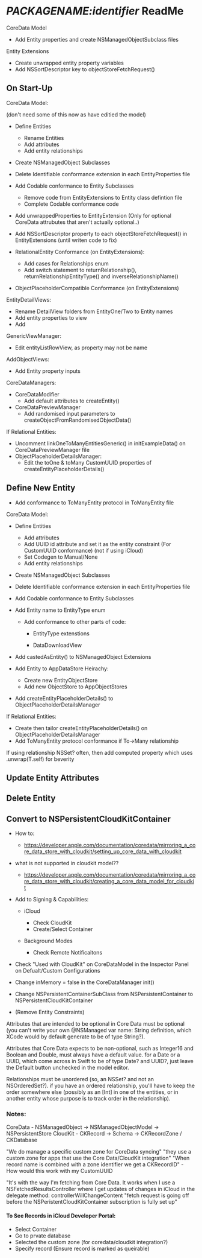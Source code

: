 #  ___PACKAGENAME:identifier___ ReadMe


 








CoreData Model

-   Add Entity properties and create NSManagedObjectSubclass files



Entity Extensions 

-   Create unwrapped entity property variables
-   Add NSSortDescriptor key to objectStoreFetchRequest()







## On Start-Up



CoreData Model:

(don't need some of this now as have editied the model)
- Define Entities
    - Rename Entities
    - Add attributes
    - Add entity relationships
- Create NSManagedObject Subclasses
- Delete Identifiable conformance extension in each EntityProperties file
- Add Codable conformance to Entity Subclasses
    - Remove code from EntityExtensions to Entity class defintion file
    - Complete Codable conformance code
- Add unwrappedProperties to EntityExtension (Only for optional CoreData attrubutes that aren't actually optional..)
- Add NSSortDescriptor property to each objectStoreFetchRequest() in EntityExtensions (until writen code to fix)

- RelationalEntity Conformance (on EntityExtensions):
    - Add cases for Relationships enum
    - Add switch statement to returnRelationship(), returnRelationshipEntityType() and inverseRelationshipName()

- ObjectPlaceholderCompatible Conformance (on EntityExtensions)


EntityDetailViews:
- Rename DetailView folders from EntityOne/Two to Entity names
- Add entity properties to view
- Add 

GenericViewManager:
- Edit entityListRowView, as property may not be name

AddObjectViews:
- Add Entity property inputs 



CoreDataManagers:
- CoreDataModifier
    - Add default attributes to createEntity()
- CoreDataPreviewManager
    - Add randomised input parameters to createObjectFromRandomisedObjectData()

If Relational Entities:
- Uncomment linkOneToManyEntitiesGeneric() in initExampleData() on CoreDataPreviewManager file
- ObjectPlaceholderDetailsManager:
    - Edit the toOne & toMany CustomUUID properties of createEntityPlaceholderDetails()



## Define New Entity

- Add conformance to ToManyEntity protocol in ToManyEntity file 

CoreData Model:
- Define Entities
    - Add attributes
    - Add UUID id attribute and set it as the entity constraint (For CustomUUID conformance) (not if using iCloud)
    - Set Codegen to Manual/None 
    - Add entity relationships
- Create NSManagedObject Subclasses
- Delete Identifiable conformance extension in each EntityProperties file
- Add Codable conformance to Entity Subclasses


- Add Entity name to EntityType enum
    - Add conformance to other parts of code:
        - EntityType extenstions
        
        - DataDownloadView

- Add castedAsEntity() to NSManagedObject Extensions

- Add Entity to AppDataStore Heirachy:
    - Create new EntityObjectStore
    - Add new ObjectStore to AppObjectStores


- Add createEntityPlaceholderDetails() to ObjectPlaceholderDetailsManager


If Relational Entities:
- Create then tailor createEntityPlaceholderDetails() on ObjectPlaceholderDetailsManager
- Add ToManyEntity protocol conformance if To->Many relationship
 

If using relationship NSSet? often, then add computed property which uses .unwrap(T.self) for beverity


## Update Entity Attributes 



## Delete Entity



## Convert to NSPersistentCloudKitContainer

- How to:
    - https://developer.apple.com/documentation/coredata/mirroring_a_core_data_store_with_cloudkit/setting_up_core_data_with_cloudkit

- what is not supported in cloudkit model??
    - https://developer.apple.com/documentation/coredata/mirroring_a_core_data_store_with_cloudkit/creating_a_core_data_model_for_cloudkit




- Add to Signing & Capabilities:
    - iCloud
        - Check CloudKit
        - Create/Select Container

    - Background Modes
        - Check Remote Notificaitons

- Check "Used with CloudKit" on CoreDataModel in the Inspector Panel on Defualt/Custom Configurations 

- Change inMemory = false in the CoreDataManager init()

- Change NSPersistentContainerSubClass from NSPersistentContainer to NSPersistentCloudKitContainer

- (Remove Entity Constraints)





Attributes that are intended to be optional in Core Data must be optional (you can't write your own @NSManaged var name: String definition, which XCode would by default generate to be of type String?).

Attributes that Core Data expects to be non-optional, such as Integer16 and Boolean and Double, must always have a default value. for a Date or a UUID, which come across in Swift to be of type Date? and UUID?, just leave the Default button unchecked in the model editor.

Relationships must be unordered (so, an NSSet? and not an NSOrderedSet?). if you have an ordered relationship, you'll have to keep the order somewhere else (possibly as an [Int] in one of the entities, or in another entity whose purpose is to track order in the relationship).

### Notes:

CoreData - NSManagedObject -> NSManagedObjectModel -> NSPersistentStore
CloudKit - CKRecord -> Schema -> CKRecordZone / CKDatabase

"We do manage a specific custom zone for CoreData syncing"
"they use a custom zone for apps that use the Core Data/CloudKit integration"
"When record name is combined with a zone identifier we get a CKRecordID" - How would this work with my CustomUUID



"It's with the way I'm fetching from Core Data. It works when I use a NSFetchedResultsController where I get updates of changes in iCloud in the delegate method: controllerWillChangeContent
"fetch request is going off before the NSPeristentCloudKitContainer subscription is fully set up"


#### To See Records in iCloud Developer Portal:
- Select Container
- Go to prvate database 
- Selected the custom zone (for coredata/cloudkit integration?)
- Specify record 
(Ensure record is marked as queirable)